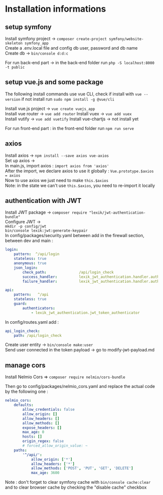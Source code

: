 # Installation informations

## setup symfony

Install symfony project -> `composer create-project symfony/website-skeleton symfony_app`  
Create a .env.local file and config db user, password and db name  
Create db -> `bin/console d:d:c`  

For run back-end part -> in the back-end folder run `php -S localhost:8000 -t public`

## setup vue.js and some package

The following install commands use vue CLI, check if install with `vue --version` if not install run `sudo npm install -g @vue/cli`

Install vue.js project -> `vue create vuejs_app`  
Install vue router  -> `vue add router`
Install vuex -> `vue add vuex`  
Install vutify -> `vue add vuetify`
Install vue-chartjs -> not install yet  

For run front-end part : in the front-end folder run `npm run serve`  

## axios

Install axios -> `npm install --save axios vue-axios`  
Set up axios ->  
In main.js, import axios : `import axios from 'axios'`  
After the import, we declare axios to use it globally : `Vue.prototype.$axios = axios`  
Now to use axios we just need to make `this.$axios`  
Note: in the state we can't use `this.$axios`, you need to re-import it locally

## authentication with JWT

Install JWT package -> `composer require "lexik/jwt-authentication-bundle"`  
Configure JWT ->  
`mkdir -p config/jwt`  
`bin/console lexik:jwt:generate-keypair`  
In config/packages/security.yaml between add in the firewall section, between dev and main :
```yaml
login:
    pattern:  ^/api/login
    stateless: true
    anonymous: true
    json_login:
        check_path:               /api/login_check
        success_handler:          lexik_jwt_authentication.handler.authentication_success
        failure_handler:          lexik_jwt_authentication.handler.authentication_failure

api:
    pattern:   ^/api
    stateless: true
    guard:
        authenticators:
            - lexik_jwt_authentication.jwt_token_authenticator
```
In config/routes.yaml add : 
```yaml
api_login_check:
    path: /api/login_check
```
Create user entity -> `bin/console make:user`  
Send user connected in the token payload -> go to modify-jwt-payload.md

## manage cors

Install Nelmio Cors => `composer require nelmio/cors-bundle`

Then go to config/packages/nelmio_cors.yaml and replace the actual code by the following one :

```yaml 
nelmio_cors:
    defaults:
        allow_credentials: false
        allow_origin: []
        allow_headers: []
        allow_methods: []
        expose_headers: []
        max_age: 0
        hosts: []
        origin_regex: false
        # forced_allow_origin_value: ~
    paths:
        '^/api/':
            allow_origin: ['*']
            allow_headers: ['*']
            allow_methods: ['POST', 'PUT', 'GET', 'DELETE']
            max_age: 3600
```

Note : don't forget to clear symfony cache with `bin/console cache:clear` and to clear browser cache by checking the "disable cache" checkbox